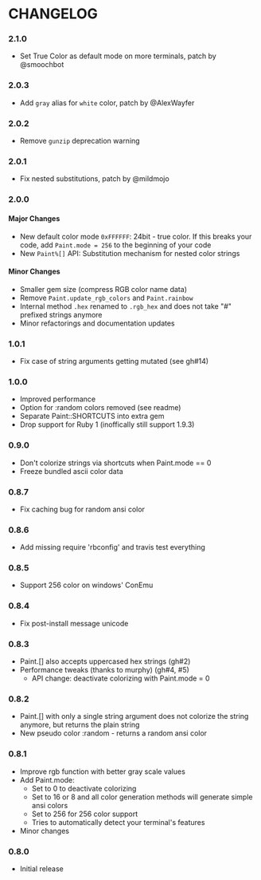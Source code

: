 # CHANGELOG

### 2.1.0

* Set True Color as default mode on more terminals, patch by @smoochbot

### 2.0.3

* Add `gray` alias for `white` color, patch by @AlexWayfer

### 2.0.2

* Remove `gunzip` deprecation warning

### 2.0.1

*   Fix nested substitutions, patch by @mildmojo

### 2.0.0
#### Major Changes

*   New default color mode `0xFFFFFF`: 24bit - true color. If this breaks your code, add `Paint.mode = 256` to the beginning of your code
*   New `Paint%[]` API: Substitution mechanism for nested color strings

#### Minor Changes

*   Smaller gem size (compress RGB color name data)
*   Remove `Paint.update_rgb_colors` and `Paint.rainbow`
*   Internal method `.hex` renamed to `.rgb_hex` and does not take "#" prefixed strings anymore
*   Minor refactorings and documentation updates

### 1.0.1

*   Fix case of string arguments getting mutated (see gh#14)


### 1.0.0

*   Improved performance
*   Option for :random colors removed (see readme)
*   Separate Paint::SHORTCUTS into extra gem
*   Drop support for Ruby 1 (inoffically still support 1.9.3)


### 0.9.0

*   Don't colorize strings via shortcuts when Paint.mode == 0
*   Freeze bundled ascii color data


### 0.8.7

*   Fix caching bug for random ansi color


### 0.8.6

*   Add missing require 'rbconfig' and travis test everything


### 0.8.5

*   Support 256 color on windows' ConEmu


### 0.8.4

*   Fix post-install message unicode


### 0.8.3

*   Paint.[] also accepts uppercased hex strings (gh#2)
*   Performance tweaks (thanks to murphy) (gh#4, #5)
    *   API change: deactivate colorizing with Paint.mode = 0


### 0.8.2

*   Paint.[] with only a single string argument does not colorize the string
    anymore, but returns the plain string
*   New pseudo color :random - returns a random ansi color


### 0.8.1

*   Improve rgb function with better gray scale values
*   Add Paint.mode:
    *   Set to 0 to deactivate colorizing
    *   Set to 16 or 8 and all color generation methods will generate simple
        ansi colors
    *   Set to 256 for 256 color support
    *   Tries to automatically detect your terminal's features
*   Minor changes


### 0.8.0

*   Initial release

